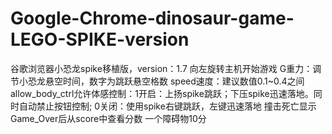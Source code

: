 # Google-Chrome-dinosaur-game-LEGO-SPIKE-version
谷歌浏览器小恐龙spike移植版，version：1.7
向左旋转主机开始游戏
G重力：调节小恐龙悬空时间，数字为跳跃悬空格数
speed速度：建议数值0.1~0.4之间
allow_body_ctrl允许体感控制：1开启：上扬spike跳跃；下压spike迅速落地。同时自动禁止按钮控制;
0关闭：使用spike右键跳跃，左键迅速落地
撞击死亡显示Game_Over后从score中查看分数
一个障碍物10分
